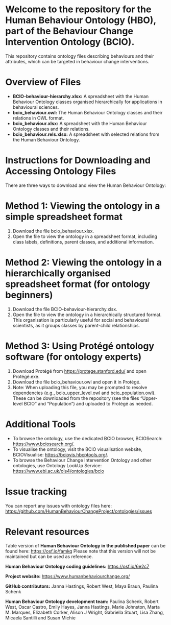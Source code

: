 # Welcome to the repository for the Human Behaviour Ontology (HBO), part of the Behaviour Change Intervention Ontology (BCIO).

This repository contains ontology files describing behaviours and their attributes, which can be targeted in behaviour change interventions.

# Overview of Files
* **BCIO-behaviour-hierarchy.xlsx:** A spreadsheet with the Human Behaviour Ontology classes organised hierarchically for applications in behavioural sciences.
* **bcio_behaviour.owl:** The Human Behaviour Ontology classes and their relations in OWL format.
* **bcio_behaviour.xlsx:** A spreadsheet with the Human Behaviour Ontology classes and their relations.
* **bcio_behaviour.rels.xlsx:** A spreadsheet with selected relations from the Human Behaviour Ontology.
  
# Instructions for Downloading and Accessing Ontology Files

There are three ways to download and view the Human Behaviour Ontology:

# Method 1: Viewing the ontology in a simple spreadsheet format
1.	Download the file bcio_behaviour.xlsx.
2.	Open the file to view the ontology in a spreadsheet format, including class labels, definitions, parent classes, and additional information.

# Method 2: Viewing the ontology in a hierarchically organised spreadsheet format (for ontology beginners)
1.	Download the file BCIO-behaviour-hierarchy.xlsx.
2.	Open the file to view the ontology in a hierarchically structured format. This organisation is particularly useful for social and behavioural scientists, as it groups classes by parent-child relationships.

# Method 3: Using Protégé ontology software (for ontology experts)
1.	Download Protégé from https://protege.stanford.edu/ and open Protégé.exe.
2.	Download the file bcio_behaviour.owl and open it in Protégé.
3.	Note: When uploading this file, you may be prompted to resolve dependencies (e.g., bcio_upper_level.owl and bcio_population.owl). These can be downloaded from the repository (see the files “Upper-level BCIO” and “Population”) and uploaded to Protégé as needed.

# Additional Tools
* To browse the ontology, use the dedicated BCIO browser, BCIOSearch: https://www.bciosearch.org/.
* To visualise the ontology, visit the BCIO visualisation website, BCIOVisualise: https://bciovis.hbcptools.org/.
* To browse the Behaviour Change Intervention Ontology and other ontologies, use Ontology LookUp Service: https://www.ebi.ac.uk/ols4/ontologies/bcio  

# Issue tracking

You can report any issues with ontology files here: https://github.com/HumanBehaviourChangeProject/ontologies/issues

# Relevant resources
Table version of **Human Behaviour Ontology in the published paper** can be found here: https://osf.io/famkq
Please note that this version will not be maintained but can be used as reference.

**Human Behaviour Ontology coding guidelines:** https://osf.io/6e2c7

**Project website:** https://www.humanbehaviourchange.org/

**GitHub contributors:** Janna Hastings, Robert West, Maya Braun, Paulina Schenk

**Human Behaviour Ontology development team:** Paulina Schenk, Robert West, Oscar Castro, Emily Hayes, Janna Hastings, Marie Johnston, Marta M. Marques, Elizabeth Corker, Alison J Wright, Gabriella Stuart, Lisa Zhang, Micaela Santilli and Susan Michie
